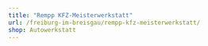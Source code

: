 ```yaml
---
title: "Rempp KFZ-Meisterwerkstatt"
url: /freiburg-im-breisgau/rempp-kfz-meisterwerkstatt/
shop: Autowerkstatt
---
```

